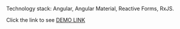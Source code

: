 Technology stack: Angular, Angular Material, Reactive Forms, RxJS.

Click the link to see [DEMO LINK](https://mariabondar.github.io/angular-test_task/)
